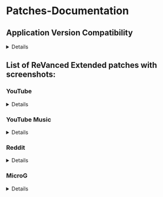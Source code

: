 # Patches-Documentation

## Application Version Compatibility
<details>
  
#### YouTube:
```
18.20.39
18.21.35
18.22.37
18.23.36
18.24.37
18.25.40
```
#### YouTube Music:
```
all
```
#### Reddit:
```
2023.16.1
```
#### MicroG:
```
all
```
</details>

## List of ReVanced Extended patches with screenshots:

### YouTube
<details>

| Patch | Description | Related Screenshots |
|:--------:|:--------------:|:-----------------:|
| `add-splash-animation` | Adds splash animation, which was removed in YT v18.19.36+. This patch **cannot** be used with `custom-branding-icon` patch. | [Screenshots](https://imgur.com/a/Ls6167p) |
| `bypass-ambient-mode-restrictions` | Allows ambient mode to be on while battery saver mode is enabled. | [Screenshots](https://imgur.com/a/qjNlGP3) |
| `change-homepage` | Defaults to subscription feed instead of home when the app opens. | [Screenshots](https://imgur.com/a/Xxeq0XD) |
| `custom-branding-icon-mmt` | Changes the YouTube launcher icon to MMT. | [Screenshots](https://imgur.com/1h94NCw) |
| `custom-branding-icon-revancify-blue` | Changes the YouTube launcher icon to Revancify Blue. | [Screenshots](https://imgur.com/EjJOlYq) |
| `custom-branding-icon-revancify-red` | Changes the YouTube launcher icon to Revancify Red. | [Screenshots](https://imgur.com/BPgRMHt) |
| `custom-branding-youtube-name` | Rename the YouTube app to the name specified in options.json. | [Screenshots](https://imgur.com/a/uYAWf65) |
| `custom-double-tap-length` | Add 'double-tap to seek' value. | [Screenshots](https://imgur.com/a/S1fyX9A) |
| `custom-package-name` | Specifies the package name for YouTube and YT Music in the MicroG build. | [Screenshots](https://imgur.com/a/DY0EMNI) |
| `custom-seekbar-color` | Change seekbar color in video player and video thumbnails. | [Screenshots](https://imgur.com/a/wUBZNdH) |
| `custom-video-speed` | Adds more video speed options. | [Screenshots](https://imgur.com/a/7dE1QiH) |
| `default-video-quality` | Adds ability to set default video quality settings. | [Screenshots](https://imgur.com/a/hqY3SiN) |
| `default-video-speed` | Adds ability to set default video speed settings. | [Screenshots](https://imgur.com/a/x1YmkfG) |
| `disable-auto-captions` | Disables forced auto captions. | [Screenshots](https://imgur.com/a/rYqTjk1) |
| `disable-haptic-feedback` | Adds options to disable haptic feedback. | [Screenshots](https://imgur.com/a/c0og6Ay) |
| `disable-hdr-video` | Disable HDR video. | [Screenshots](https://imgur.com/a/pbVp2g3) |
| `disable-landscape-mode` | Disable landscape mode when entering fullscreen. | [Screenshots](https://imgur.com/a/tJiXrmf) |
| `disable-quic-protocol` | Disable CronetEngine's QUIC protocol. | [Screenshots](https://imgur.com/a/CPNzSFq) |
| `disable-startup-shorts-player` | Disables playing YouTube Shorts when launching YouTube. | [Screenshots](https://imgur.com/a/GmsP5oK) |
| `enable-compact-controls-overlay` | Enable compact control overlay. | [Screenshots](https://imgur.com/a/gVc4uMQ) |
| `enable-debug-logging` | Adds debugging options. | [Screenshots](https://imgur.com/a/7mNOSsa) |
| `enable-external-browser` | Open url outside the app in an external browser. | [Screenshots](https://imgur.com/a/Nm2mvzd) |
| `enable-minimized-playback` | Enables minimized and background playback. | [Screenshots](https://imgur.com/a/ET3HcEx) |
| `enable-new-comment-popup-panels` | Enables a new type of comment popup panel in the shorts player. | [Screenshots](https://imgur.com/a/0UZlccZ) |
| `enable-new-splash-animation` | Enables a new type of splash animation on Android 12+ devices. | [Screenshots](https://imgur.com/a/dtLaOYP) |
| `enable-new-thumbnail-preview` | Enables a new type of thumbnail preview. | [Screenshots](https://imgur.com/a/lv2AxVP) |
| `enable-old-quality-layout` | Enables the original quality flyout menu. | [Screenshots](https://imgur.com/a/v7HyezL) |
| `enable-open-links-directly` | Skips over redirection URLs to external links. | [Screenshots](https://imgur.com/a/lMJqViC) |
| `enable-seekbar-tapping` | Enables tap-to-seek on the seekbar of the video player. | [Screenshots](https://imgur.com/a/PtA0tb3) |
| `enable-tablet-mini-player` | Enables the tablet mini player layout. | [Screenshots](https://imgur.com/a/mLjsifI) |
| `enable-tablet-navigation-bar` | Enables the tablet navigation bar. | [Screenshots](https://imgur.com/a/KUi3w7f) |
| `enable-timestamps-speed` | Add the current video speed in brackets next to the current time. | [Screenshots](https://imgur.com/a/QZoeBfT) |
| `enable-wide-search-bar` | Replaces the search icon with a wide search bar. This will hide the YouTube logo when active. | [Screenshots](https://imgur.com/a/wG3Mx3S) |
| `force-hide-player-button-background` | Force removes the background from the video player buttons. | [Screenshots](https://imgur.com/a/4nejeVc) |
| `force-opus-codec` | Forces the opus codec for audios. | [Screenshots](https://imgur.com/a/coCGCKS) |
| `force-premium-heading` | Forces premium heading on the home screen. | [Screenshots](https://imgur.com/a/wcuugDV) |
| `force-vp9-codec` | Forces the VP9 codec for videos. | [Screenshots](https://imgur.com/a/Rl0u1Z4) |
| `header-switch` | Add switch to change header. | [Screenshots](https://imgur.com/a/bPFJif1) |
| `hide-account-menu` | Hide account menu elements. | [Screenshots](https://imgur.com/a/MCvbnQu) |
| `hide-auto-player-popup-panels` | Hide automatic popup panels (playlist or live chat) on video player. | [Screenshots](https://imgur.com/a/R3BHdAn) |
| `hide-autoplay-button` | Hides the autoplay button in the video player. | [Screenshots](https://imgur.com/a/9S3NUVx) |
| `hide-autoplay-preview` | Hides the autoplay preview container in the fullscreen. | [Screenshots](https://imgur.com/a/OhxdFY9) |
| `hide-button-container` | Adds the options to hide action buttons under a video. | [Screenshots](https://imgur.com/a/pB2DkdJ) |
| `hide-captions-button` | Hides the captions button in the video player. | [Screenshots](https://imgur.com/a/iKc0ARk) |
| `hide-cast-button` | Hides the cast button in the video player. | [Screenshots](https://imgur.com/a/WNwI6Ve) |
| `hide-category-bar` | Hide the category bar at the top of the feed and at the top of related videos. | [Screenshots](https://imgur.com/a/P7H2Edn) |
| `hide-channel-avatar-section` | Hides the channel avatar section of the subscription feed. | [Screenshots](https://imgur.com/a/e0bU6sz) |
| `hide-channel-watermark` | Hides creator's watermarks on videos. | [Screenshots](https://imgur.com/a/Hlj6967) |
| `hide-collapse-button` | Hides the collapse button in the video player. | [Screenshots](https://imgur.com/a/bI1Fuoh) |
| `hide-comment-component` | Hides components related to comments. | [Screenshots](https://imgur.com/a/hTXpbSV) |
| `hide-crowdfunding-box` | Hides the crowdfunding box between the player and video description. | [Screenshots](https://imgur.com/a/WJlGhpq) |
| `hide-description-components` | Hides description components. | [Screenshots](https://imgur.com/a/xhIJoD6) |
| `hide-double-tap-overlay-filter` | Remove the double tap dark filter layer. | [Screenshots](https://imgur.com/a/ualcmms) |
| `hide-email-address` | Hides the email address(handle) in the account switcher. | [Screenshots](https://imgur.com/a/MfWO2Rr) |
| `hide-endscreen-cards` | Hides the suggested video cards at the end of a video in fullscreen. | [Screenshots](https://imgur.com/a/50psTcB) |
| `hide-endscreen-overlay` | Hides endscreen overlay when swiping up while in fullscreen and at the end of videos. | [Screenshots](https://imgur.com/a/t8x32O6) |
| `hide-feed-flyout-panel` | Hides feed flyout panel components. | [Screenshots](https://imgur.com/a/nf1UPHc) |
| `hide-filmstrip-overlay` | Hides the filmstrip overlay when holding down on the seekbar. | [Screenshots](https://imgur.com/a/0f2sH10) |
| `hide-floating-microphone` | Hide the floating microphone button above the keyboard. | [Screenshots](https://imgur.com/a/PX54fRG) |
| `hide-fullscreen-panels` | Hides the video title and quick actions in fullscreen. Also disables the video description, comments, and live chat panels from showing while in fullscreen. | [Screenshots](https://imgur.com/a/5e2Lxrx) |
| `hide-general-ads` | Removes ads in feeds and other areas. | [Screenshots](https://imgur.com/a/UfuiO7s) |
| `hide-info-cards` | Hides info-cards in videos. | [Screenshots](https://imgur.com/a/yKKXVDP) |
| `hide-layout-components` | Hides general layout components. | [Screenshots](https://imgur.com/a/5BP009b) |
| `hide-live-chat-button` | Hides the live chat button in the video player (for old layout). | [Missing]() |
| `hide-load-more-button` | Hides the button under videos that loads similar videos. | [Screenshots](https://imgur.com/a/jihDei9) |
| `hide-mix-playlists` | Removes mix playlists from home feed and video player. | [Screenshots](https://imgur.com/a/hzpefwO) |
| `hide-music-button` | Hides the YouTube Music button in the video player. | [Screenshots](https://imgur.com/a/KYu3bMj) |
| `hide-navigation-buttons` | Adds options to hide or change navigation buttons. | [Screenshots](https://imgur.com/a/TEHIhKt) |
| `hide-navigation-label` | Hides the labels under the navigation bar buttons. | [Screenshots](https://imgur.com/a/TzHnK8l) |
| `hide-pip-notification` | Disable pip notification when you first launch pip mode. | [Screenshots](https://imgur.com/a/ZEPIdOW) |
| `hide-player-button-background` | Remove the dark circle surrounding the pause/play button and the next and previous buttons/arrows. | [Screenshots](https://imgur.com/a/7l2ExDA) |
| `hide-player-flyout-panel` | Hides player flyout panel components. | [Screenshots](https://imgur.com/a/ZYc7wRe) |
| `hide-player-overlay-filter` | Prevent the player from darkening when you tap to reveal the player controls. | [Screenshots](https://imgur.com/a/U6bQxcM) |
| `hide-previous-next-button` | Hides the previous and next button in the player controller. | [Screenshots](https://imgur.com/a/WNp9p4t) |
| `hide-quick-actions` | Adds options to hide the quick action buttons that are beneath the seekbar while in fullscreen. | [Screenshots](https://imgur.com/a/PADAsaL) |
| `hide-seek-message` | Hides the 'Slide left or right to seek' message container. | [Screenshots](https://imgur.com/a/rQyBYg5) |
| `hide-seekbar` | Hides the seekbar in video player and video thumbnails. | [Screenshots](https://imgur.com/a/qkVEocI) |
| `hide-shorts-component` | Hides other Shorts components. | [Screenshots](https://imgur.com/a/qbJO6yf) |
| `hide-snack-bar` | Hides the snack bar action popup. | [Screenshots](https://imgur.com/a/VBkD9LN) |
| `hide-speed-overlay` | Hide speed overlay in player. | [Screenshots](https://imgur.com/a/mQ9uXn7) |
| `hide-suggested-actions` | Hide the suggested actions bar inside the player. | [Screenshots](https://imgur.com/a/CQ1gJS7) |
| `hide-suggestions-shelf` | Hides the suggestions shelf. | [Screenshots](https://imgur.com/a/mPOKZru) |
| `hide-time-stamp` | Hides timestamp in video player. | [Screenshots](https://imgur.com/a/9TxGuEE) |
| `hide-tooltip-content` | Hides the tooltip box that appears on first install. | [Screenshots](https://imgur.com/a/OAZ30Z5) |
| `hide-trending-searches` | Hide trending searches in the search bar. | [Screenshots](https://imgur.com/a/1VjVi3A) |
| `hide-video-ads` | Removes ads in the video player. | [Screenshots](https://imgur.com/a/Shr7JuB) |
| `language-switch` | Add language switch toggle. | [Screenshots](https://imgur.com/a/ERg1coh) |
| `layout-switch` | Adds the option to switch between tablet and phone layouts. | [Screenshots](https://imgur.com/a/16YQCJj) |
| `materialyou` | Applies the MaterialYou theme for Android 12+ to YouTube. | [Screenshots](https://imgur.com/a/CzspOyn) |
| `microg-support` | Allows ReVanced to run without root and under a different package name with MicroG. | [Screenshots](https://imgur.com/a/HDh7OiC) |
| `optimize-resource` | Removes duplicate resources from YouTube. | [Screenshots](https://imgur.com/a/n4KuROD) |
| `overlay-buttons` | Add overlay buttons to the player. | [Screenshots](https://imgur.com/a/U6JexYB) |
| `return-youtube-dislike` | Shows the dislike count of videos using the Return YouTube Dislike API. | [Screenshots](https://imgur.com/a/mWj0eoj) |
| `settings` | Applies mandatory patches to implement ReVanced settings into the application. | [Screenshots](https://imgur.com/a/qZJN1p0) |
| `sponsorblock` | Integrates SponsorBlock which allows skipping undesired video segments, such as sponsored content. | [Screenshots](https://imgur.com/a/N7Z0CjM) |
| `spoof-app-version` | Tricks YouTube into thinking, you are running an older version of the app. One of the side effects also includes restoring the old UI. | [Screenshots](https://imgur.com/a/x5E6fF0) |
| `swipe-controls` | Adds volume and brightness swipe controls. | [Screenshots](https://imgur.com/a/76uY3A9) |
| `theme` | Change the app's theme to the values specified in options.json. | [Screenshots](https://imgur.com/a/4gsDQJS) |
| `translations` | Add Crowdin translations for YouTube. | [Screenshots](https://imgur.com/a/R7Q1k2h) |
</details>

### YouTube Music
<details>

| Patch | Description | Related Screenshots |
|:--------:|:--------------:|:-----------------:|
| `amoled` | Applies pure black theme in flyout panels. | [Screenshots](https://imgur.com/a/PXnpWqK) |
| `background-play` | Enables playing music in the background. | [Screenshots](https://imgur.com/a/gZki03j) |
| `bitrate-default-value` | Set the audio quality to 'Always High' when you first install the app. | [Screenshots](https://imgur.com/a/sL2k1m4) |
| `certificate-spoof` | Spoofs the YouTube Music certificate for Android Auto. | [Screenshots](https://imgur.com/a/wYqUq6J) |
| `custom-branding-icon-mmt` | Changes the YouTube Music launcher icon to MMT. | [Screenshots](https://imgur.com/K96jJ52) |
| `custom-branding-icon-revancify-blue` | Changes the YouTube Music launcher icon to Revancify Blue. | [Screenshots](https://imgur.com/1ijcyHr) |
| `custom-branding-icon-revancify-red` | Changes the YouTube Music launcher icon to Revancify Red. | [Screenshots](https://imgur.com/wwUsmiW) |
| `custom-branding-music-name` | Rename the YouTube Music app to the name specified in options.json. | [Screenshots](https://imgur.com/a/ExSTD82) |
| `custom-package-name` | Specifies the package name for YouTube and YT Music in the MicroG build. | [Screenshots](https://imgur.com/a/99sBIlq) |
| `disable-auto-captions` | Disables forced auto captions. | [Screenshots](https://imgur.com/a/4PKAy9o) |
| `enable-black-navigation-bar` | Sets the navigation bar color to black. | [Screenshots](https://imgur.com/a/UK1YGZP) |
| `enable-color-match-player` | Matches the color of the mini player and the fullscreen player. | [Screenshots](https://imgur.com/a/F5mib6W) |
| `enable-compact-dialog` | Enable compact dialog on phone. | [Screenshots](https://imgur.com/a/NstyglG) |
| `enable-custom-filter` | Enables custom filter to hide layout components. | [Screenshots](https://imgur.com/a/U308EWB) |
| `enable-debug-logging` | Adds debugging options. | [Screenshots](https://imgur.com/a/sqPwaM7) |
| `enable-dismiss-queue` | Add dismiss queue to flyout menu. (YT Music v6.04.51+) | [Screenshots](https://imgur.com/a/12LYPAi) |
| `enable-force-minimized-player` | Permanently keep player minimized even if another track is played. | [Screenshots](https://imgur.com/a/lqAV44p) |
| `enable-force-shuffle` | Enable force shuffle even if another track is played. | [Screenshots](https://imgur.com/a/DWElbFu) |
| `enable-landscape-mode` | Enables entry into landscape mode by screen rotation on the phone. | [Screenshots](https://imgur.com/a/1ZUpMZg) |
| `enable-minimized-playback` | Enables minimized playback on Kids music. | [Screenshots](https://imgur.com/a/1ZUpMZg) |
| `enable-new-layout` | Enable new player layouts. (YT Music v5.47.51+) | [Screenshots](https://imgur.com/a/LkvqOKO) |
| `enable-old-style-miniplayer` | Return the miniplayers to old style. (for YT Music v5.55.53+) | [Screenshots](https://imgur.com/a/jH46Cvo) |
| `enable-opus-codec` | Enable opus codec when playing audio. | [Screenshots](https://imgur.com/a/uRdhxbI) |
| `enable-sleep-timer` | Add sleep timer to flyout menu. | [Screenshots](https://imgur.com/a/cwEWZQi) |
| `enable-zen-mode` | Adds a grey tint to the video player to reduce eye strain. | [Screenshots](https://imgur.com/a/KX7jYRi) |
| `exclusive-audio-playback` | Enables the option to play music without video. | [Screenshots](https://imgur.com/a/WdZHw3M) |
| `hide-button-shelf` | Hides the button shelf from homepage and explorer. | [Screenshots](https://imgur.com/a/h0408Yl) |
| `hide-carousel-shelf` | Hides the carousel shelf from homepage and explorer. | [Screenshots](https://imgur.com/a/RkAIZkF) |
| `hide-cast-button` | Hides the cast button in the video player and header. | [Screenshots](https://imgur.com/a/NRNKGQG) |
| `hide-category-bar` | Hides the music category bar at the top of the homepage. | [Screenshots](https://imgur.com/a/dCWHZmu) |
| `hide-get-premium` | Removes all "Get Premium" evidences from the avatar menu. | [Screenshots](https://imgur.com/a/xUfdCHx) |
| `hide-music-ads` | Hides ads before playing a music. | [Screenshots](https://imgur.com/a/HCIlRvI) |
| `hide-navigation-label` | Hide navigation bar labels. | [Screenshots](https://imgur.com/a/G9YE9kY) |
| `hide-new-playlist-button` | Hide the New Playlist button in the Library tab. | [Screenshots](https://imgur.com/a/RaANMid) |
| `hide-playlist-card` | Hides the playlist card from homepage. | [Screenshots](https://imgur.com/a/W6pxiuQ) |
| `hide-taste-builder` | Hides the "Tell us which artists you like" card from homepage. | [Screenshots](https://imgur.com/a/vLXUsph) |
| `hide-upgrade-button` | Hides upgrade button from navigation bar and hide upgrade banner from homepage. | [Screenshots](https://imgur.com/a/JMuhsrX) |
| `microg-support` | Allows ReVanced Music to run without root and under a different package name with MicroG. | [Screenshots](https://imgur.com/a/HDh7OiC) |
| `optimize-resource` | Remove unnecessary resources. | [Screenshots](https://imgur.com/a/0YHU3ye) |
| `remember-video-quality` | Save the video quality value whenever you change the video quality. | [Screenshots](https://imgur.com/a/olwfVCf) |
| `settings` | Adds settings for ReVanced to YouTube Music. | [Screenshots](https://imgur.com/a/prYgamZ) |
| `share-button-hook` | Replace share button with external download button. | [Screenshots](https://imgur.com/a/HrtxSlV) |
| `spoof-app-version` | Spoof the YouTube Music client version. | [Screenshots](https://imgur.com/a/oJ1Y60L) |
| `translations` | Add Crowdin translations for YouTube Music. | [Screenshots](https://imgur.com/a/tVIibVh) |
</details>

### Reddit
<details>

| Patch | Description | Related Screenshots |
|:--------:|:--------------:|:-----------------:|
| `disable-screenshot-popup` | Disables the popup that shows up when taking a screenshot. | [Screenshots](https://imgur.com/a/ccxzHAN) |
| `hide-ads` | Removes ads from the Reddit. | [Screenshots](https://imgur.com/a/GEjAUeR) |
| `hide-create-button` | Hide create button at navigation bar. | [Screenshots](https://imgur.com/a/3Fcbqdf) |
| `hide-discover-button` | Hide discover button at navigation bar. | [Screenshots](https://imgur.com/a/pYT2oYn) |
| `open-links-directly` | Skips over redirection URLs to external links. | [Screenshots](https://imgur.com/a/0JCLGCl) |
| `open-links-externally` | Open links outside of the app directly in your browser. | [Screenshots](https://imgur.com/a/OV2x6hs) |
| `premium-icon-reddit` | Unlocks premium Reddit app icons. | [Screenshots](https://imgur.com/a/k9Uuebh) |
| `reddit-settings` | Adds ReVanced settings to Reddit. | [Screenshots](https://imgur.com/a/wYCkX7k) |
| `sanitize-sharing-links` | Removes (tracking) query parameters from the URLs when sharing links. | [Screenshots](https://imgur.com/a/cnNTs3d) |
</details>

### MicroG
<details>

| 💊 Patch | 📜 Description | 🏹 Target Version |
|:--------:|:--------------:|:-----------------:|
| `custom-branding-microg-name` | Renames the MicroG app to the name specified in options.json. | [Screenshots](https://imgur.com/a/crVABax) |
| `custom-branding-microg-revancify-blue` | Changes the MicroG launcher icon to Revancify Blue. | [Screenshots](https://imgur.com/IpJTvRM) |
| `custom-branding-microg-revancify-red` | Changes the MicroG launcher icon to Revancify Red. | [Screenshots](https://imgur.com/DH5OfGs) |
| `hide-icon-from-launcher` | Hide MicroG icon from launcher. | [Screenshots](https://imgur.com/a/vNaz55n) |
</details>
